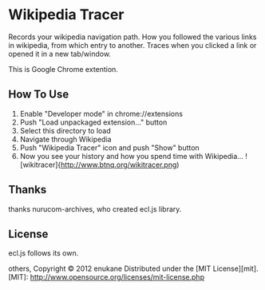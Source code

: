 Wikipedia Tracer
===========================
Records your wikipedia navigation path.
How you followed the various links in wikipedia, from which entry to another.
Traces when you clicked a link or opened it in a new tab/window.

This is Google Chrome extention.

How To Use
-----
1. Enable "Developer mode" in chrome://extensions
2. Push "Load unpackaged extension..." button
3. Select this directory to load
4. Navigate through Wikipedia
5. Push "Wikipedia Tracer" icon and push "Show" button
6. Now you see your history and how you spend time with Wikipedia...
![wikitracer]{http://www.btnq.org/wikitracer.png)

Thanks
-----
thanks nurucom-archives, who created ecl.js library.

License
-----
ecl.js follows its own.

others,
Copyright &copy; 2012 enukane
Distributed under the [MIT License][mit].
[MIT]: http://www.opensource.org/licenses/mit-license.php
